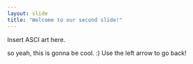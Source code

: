 ```yaml
---
layout: slide
title: "Welcome to our second slide!"
---
```

Insert ASCI art here.

so yeah, this is gonna be cool. :)
Use the left arrow to go back!
